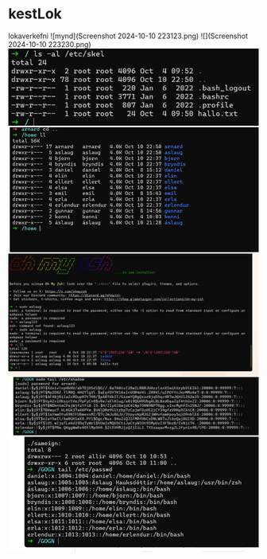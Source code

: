 # kestLok
lokaverkefni 
![mynd](Screenshot 2024-10-10 223123.png)
![](Screenshot 2024-10-10 223230.png)
![](1.png)
![](2.png)
![](3.png)
![](4.png)
![](5.png)
